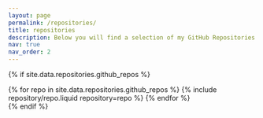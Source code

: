 ```yaml
---
layout: page
permalink: /repositories/
title: repositories
description: Below you will find a selection of my GitHub Repositories.
nav: true
nav_order: 2
---
```


{% if site.data.repositories.github_repos %}

<div class="repositories d-flex flex-wrap flex-md-row flex-column justify-content-between align-items-center">
  {% for repo in site.data.repositories.github_repos %}
    {% include repository/repo.liquid repository=repo %}
  {% endfor %}
</div>
{% endif %}

